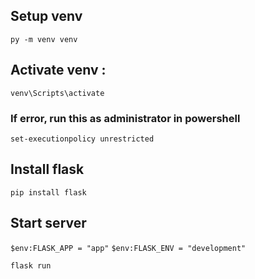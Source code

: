 ## Setup venv
`py -m venv venv`

## Activate venv :

`venv\Scripts\activate`

### If error, run this as administrator in powershell

`set-executionpolicy unrestricted`

## Install flask
`pip install flask`

## Start server
`$env:FLASK_APP = "app"`
`$env:FLASK_ENV = "development"`

`flask run`